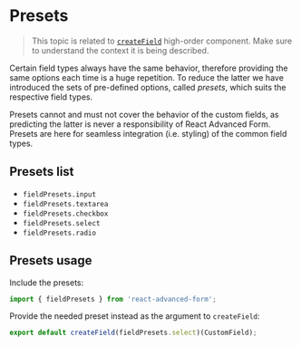 # Presets

> This topic is related to [`createField`](./basics.md) high-order component. Make sure to understand the context it is being described.

Certain field types always have the same behavior, therefore providing the same options each time is a huge repetition. To reduce the latter we have introduced the sets of pre-defined options, called *presets*, which suits the respective field types.

Presets cannot and must not cover the behavior of the custom fields, as predicting the latter is never a responsibility of React Advanced Form. Presets are here for seamless integration (i.e. styling) of the common field types.

## Presets list
* `fieldPresets.input`
* `fieldPresets.textarea`
* `fieldPresets.checkbox`
* `fieldPresets.select`
* `fieldPresets.radio`

## Presets usage
Include the presets:

```js
import { fieldPresets } from 'react-advanced-form';
```

Provide the needed preset instead as the argument to `createField`:

```js
export default createField(fieldPresets.select)(CustomField);
```
